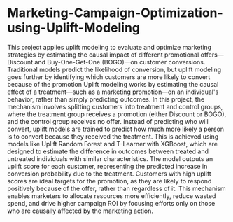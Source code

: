 # Marketing-Campaign-Optimization-using-Uplift-Modeling

This project applies uplift modeling to evaluate and optimize marketing strategies by estimating the causal impact of different promotional offers—Discount and Buy-One-Get-One (BOGO)—on customer conversions. Traditional models predict the likelihood of conversion, but uplift modeling goes further by identifying which customers are more likely to convert because of the promotion
Uplift modeling works by estimating the causal effect of a treatment—such as a marketing promotion—on an individual's behavior, rather than simply predicting outcomes. In this project, the mechanism involves splitting customers into treatment and control groups, where the treatment group receives a promotion (either Discount or BOGO), and the control group receives no offer. Instead of predicting who will convert, uplift models are trained to predict how much more likely a person is to convert because they received the treatment. This is achieved using models like Uplift Random Forest and T-Learner with XGBoost, which are designed to estimate the difference in outcomes between treated and untreated individuals with similar characteristics. The model outputs an uplift score for each customer, representing the predicted increase in conversion probability due to the treatment. Customers with high uplift scores are ideal targets for the promotion, as they are likely to respond positively because of the offer, rather than regardless of it. This mechanism enables marketers to allocate resources more efficiently, reduce wasted spend, and drive higher campaign ROI by focusing efforts only on those who are causally affected by the marketing action.
